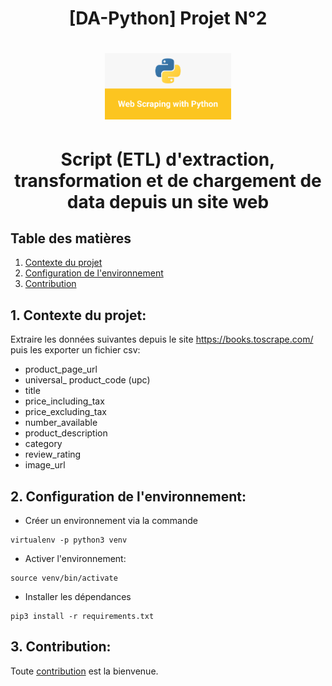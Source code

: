 

# <div align="center"> [DA-Python] Projet N°2 </div>
# <p align="center"><img width=40% src="https://github.com/hanroy/DevPy-P2/blob/main/img/webscrapping.png?raw=true"></p>
# <div align="center"> Script (ETL) d'extraction, transformation et de chargement de data depuis un site web </div>


## Table des matières
1. [Contexte du projet](#part1)
2. [Configuration de l'environnement](#part2)
3. [Contribution](#part3)

## <a name="part1"> 1. Contexte du projet: </a>

Extraire les données suivantes depuis le site https://books.toscrape.com/ puis les exporter un fichier csv:

- product_page_url
- universal_ product_code (upc)
- title
- price_including_tax
- price_excluding_tax
- number_available
- product_description
- category
- review_rating
- image_url

## <a name="part2"> 2. Configuration de l'environnement: </a>

- Créer un environnement via la commande 

```
virtualenv -p python3 venv
```

- Activer l'environnement:  

```
source venv/bin/activate
```

- Installer les dépendances

```
pip3 install -r requirements.txt
```

## <a name="part3"> 3. Contribution: </a>
Toute [contribution](https://github.com/hanroy/DevPy-P2/blob/main/CONTRIBUTING.md) est la bienvenue.
